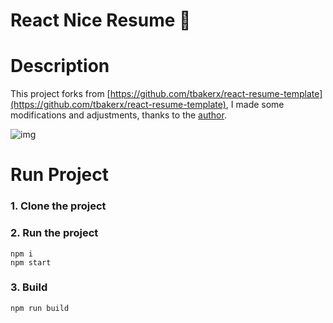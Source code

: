 # React Nice Resume :page_with_curl:


# Description
This project forks from [https://github.com/tbakerx/react-resume-template](https://github.com/tbakerx/react-resume-template), I made some modifications and adjustments, thanks to the [author](https://github.com/tbakerx).

![img](https://github.com/nordicgiant2/react-nice-resume/blob/master/public/images/img2.jpg?raw=true)

# Run Project
### 1. Clone the project

### 2. Run the project
```shell
npm i
npm start
```

### 3. Build
```shell
npm run build
```
